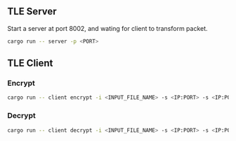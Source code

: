 ## TLE Server

Start a server at port 8002, and wating for client to transform packet.

```bash
cargo run -- server -p <PORT>
```

## TLE Client

### Encrypt

```bash
cargo run -- client encrypt -i <INPUT_FILE_NAME> -s <IP:PORT> -s <IP:PORT> -p <YOUR_PASSWORD>
```

### Decrypt
```bash
cargo run -- client decrypt -i <INPUT_FILE_NAME> -s <IP:PORT> -s <IP:PORT>
```